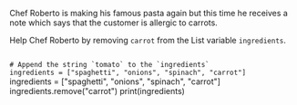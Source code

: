 Chef Roberto is making his famous pasta again but this time he receives a note which says that the customer is allergic to carrots.

Help Chef Roberto by removing `carrot` from the List variable `ingredients`.

<Editor lang="python" type="exercise">
<code>
# Append the string `tomato` to the `ingredients`
ingredients = ["spaghetti", "onions", "spinach", "carrot"]
</code>

<solution>
ingredients = ["spaghetti", "onions", "spinach", "carrot"]
ingredients.remove("carrot")
print(ingredients)
</solution>
</Editor>